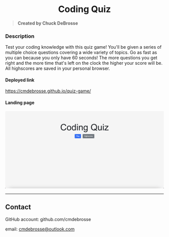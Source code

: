 <h1 align="center">Coding Quiz</h1>

> **Created by Chuck DeBrosse**

  ### Description
  Test your coding knowledge with this quiz game! You'll be given a series of multiple choice questions covering a wide variety of topics. Go as fast as you can because you only have 60 seconds! The more questions you get right and the more time that's left on the clock the higher your score will be. All highscores are saved in your personal browser.

#### Deployed link
https://cmdebrosse.github.io/quiz-game/
  
#### Landing page  
<img width="1440" alt="Start page for coding quiz" src="./coding-quiz.png">

  ---

  ## Contact

  GitHub account: github.com/cmdebrosse

  email: cmdebrosse@outlook.com
